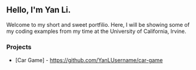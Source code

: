 ## Hello, I'm Yan Li. 
Welcome to my short and sweet portfilio. Here, I will be showing some of my coding examples from my time at the University of California, Irvine.

### Projects
- [Car Game] - https://github.com/YanLUsername/car-game
